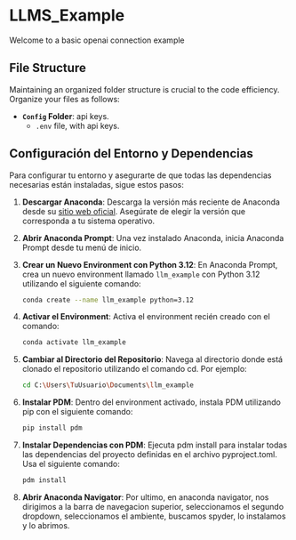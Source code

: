 # LLMS_Example
Welcome to a basic openai connection example

## File Structure

Maintaining an organized folder structure is crucial to the code efficiency. Organize your files as follows:


- **`Config` Folder**: api keys.
    - `.env` file, with api keys.


## Configuración del Entorno y Dependencias

Para configurar tu entorno y asegurarte de que todas las dependencias necesarias están instaladas, sigue estos pasos:

1. **Descargar Anaconda**: Descarga la versión más reciente de Anaconda desde su [sitio web oficial](https://www.anaconda.com/products/distribution). Asegúrate de elegir la versión que corresponda a tu sistema operativo.

2. **Abrir Anaconda Prompt**: Una vez instalado Anaconda, inicia Anaconda Prompt desde tu menú de inicio.

3. **Crear un Nuevo Environment con Python 3.12**: En Anaconda Prompt, crea un nuevo environment llamado `llm_example` con Python 3.12 utilizando el siguiente comando:
   ```bash
   conda create --name llm_example python=3.12

4. **Activar el Environment**: Activa el environment recién creado con el comando:
   ```bash
   conda activate llm_example
   
5. **Cambiar al Directorio del Repositorio**: Navega al directorio donde está clonado el repositorio utilizando el comando cd. Por ejemplo:    
    ```bash
    cd C:\Users\TuUsuario\Documents\llm_example
    
6. **Instalar PDM**: Dentro del environment activado, instala PDM utilizando pip con el siguiente comando:
    ```bash
    pip install pdm
    
7. **Instalar Dependencias con PDM**: Ejecuta pdm install para instalar todas las dependencias del proyecto definidas en el archivo pyproject.toml. Usa el siguiente comando:
    ```bash
    pdm install

8. **Abrir Anaconda Navigator**: Por ultimo, en anaconda navigator, nos dirigimos a la barra de navegacion superior, seleccionamos el
segundo dropdown, seleccionamos el ambiente, buscamos spyder, lo instalamos y lo abrimos.